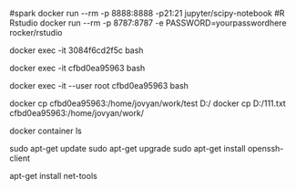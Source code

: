 #spark
docker run --rm -p 8888:8888 -p21:21 jupyter/scipy-notebook
#R Rstudio
docker run --rm -p 8787:8787 -e PASSWORD=yourpasswordhere rocker/rstudio


docker exec -it 3084f6cd2f5c bash

docker exec -it cfbd0ea95963 bash

docker exec -it --user root cfbd0ea95963 bash

docker cp cfbd0ea95963:/home/jovyan/work/test D:/
docker cp D:/111.txt  cfbd0ea95963:/home/jovyan/work/

docker container ls



sudo apt-get update
sudo apt-get upgrade
sudo apt-get install openssh-client

apt-get install net-tools